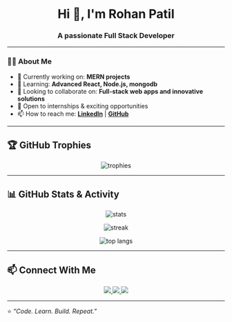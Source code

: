 <h1 align="center">Hi 👋, I'm Rohan Patil</h1>
<h3 align="center">A passionate Full Stack Developer </h3>

---

### 👨‍💻 About Me  
- 🔭 Currently working on: **MERN projects**  
- 🌱 Learning: **Advanced React, Node.js, mongodb**  
- 👯 Looking to collaborate on: **Full-stack web apps and innovative solutions**  
- 💼 Open to internships & exciting opportunities  
- 📫 How to reach me: **[LinkedIn](https://www.linkedin.com/in/rohan7003)** | **[GitHub](https://github.com/rohan7003)**  

---

## 🏆 GitHub Trophies  
<p align="center">
  <img src="https://github-profile-trophy.vercel.app/?username=rohan7003&theme=radical&row=2&column=4" alt="trophies" />
</p>

---

## 📊 GitHub Stats & Activity  
<p align="center">
  <img src="https://github-readme-stats-sigma-five.vercel.app/api?username=rohan7003&show_icons=true&theme=radical" alt="stats" />
</p>

<p align="center">
  <img src="https://github-readme-streak-stats.herokuapp.com/?user=rohan7003&theme=radical" alt="streak" />
</p>

<p align="center">
  <img src="https://github-readme-stats-sigma-five.vercel.app/api/top-langs/?username=rohan7003&layout=compact&theme=radical" alt="top langs" />
</p>

---

## 📫 Connect With Me  
<p align="center">
  <a href="https://www.linkedin.com/in/rohan7003" target="_blank">
    <img src="https://img.shields.io/badge/LinkedIn-0077B5?style=for-the-badge&logo=linkedin&logoColor=white" />
  </a>
  <a href="mailto:rohanpatil7003@gmail.com">
    <img src="https://img.shields.io/badge/Gmail-D14836?style=for-the-badge&logo=gmail&logoColor=white" />
  </a>
  <a href="https://github.com/rohan7003" target="_blank">
    <img src="https://img.shields.io/badge/GitHub-100000?style=for-the-badge&logo=github&logoColor=white" />
  </a>
</p>

---

⭐️ *“Code. Learn. Build. Repeat.”*  

